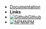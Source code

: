 -  [Documentation](/)
-  **Links**
-  [![Github](https://icongram.jgog.in/simple/github.svg?color=808080&size=16)Github](https://github.com/VagnerDomingues/docsify-example-panels)
-  [![NPM](https://icongram.jgog.in/simple/npm.svg?colored&size=16)NPM](https://www.npmjs.com/package/docsify-example-panels)
